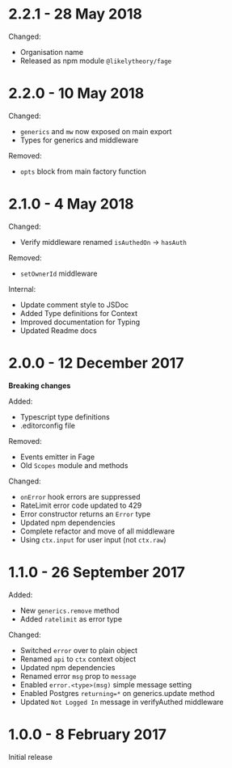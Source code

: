 2.2.1 - 28 May 2018
===

Changed:
- Organisation name
- Released as npm module `@likelytheory/fage`



2.2.0 - 10 May 2018
===

Changed:
- `generics` and `mw` now exposed on main export
- Types for generics and middleware

Removed:
- `opts` block from main factory function



2.1.0 - 4 May 2018
===

Changed:
- Verify middleware renamed `isAuthedOn` -> `hasAuth`

Removed:
- `setOwnerId` middleware

Internal:
- Update comment style to JSDoc
- Added Type definitions for Context
- Improved documentation for Typing
- Updated Readme docs



2.0.0 - 12 December 2017
===

**Breaking changes**

Added:
- Typescript type definitions
- .editorconfig file

Removed:
- Events emitter in Fage
- Old `Scopes` module and methods

Changed:
- `onError` hook errors are suppressed
- RateLimit error code updated to 429
- Error constructor returns an `Error` type
- Updated npm dependencies
- Complete refactor and move of all middleware
- Using `ctx.input` for user input (not `ctx.raw`)



1.1.0 - 26 September 2017
===

Added:
- New `generics.remove` method
- Added `ratelimit` as error type

Changed:
- Switched `error` over to plain object
- Renamed `api` to `ctx` context object
- Updated npm dependencies
- Renamed error `msg` prop to `message`
- Enabled `error.<type>(msg)` simple message setting
- Enabled Postgres `returning=*` on generics.update method
- Updated `Not Logged In` message in verifyAuthed middleware



1.0.0 - 8 February 2017
===

Initial release
